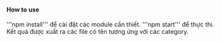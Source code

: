 #### How to use
'''npm install''' để cài đặt các module cần thiết.
'''npm start''' để thực thi. Kết quả được xuất ra các file có tên tương ứng với các category.
